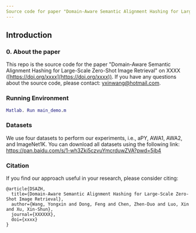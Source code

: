 ```yaml
---
Source code for paper "Domain-Aware Semantic Alignment Hashing for Large-Scale Zero-Shot Image Retrieval"
---
```


## Introduction
### 0. About the paper
This repo is the source code for the paper "Domain-Aware Semantic Alignment Hashing for Large-Scale Zero-Shot Image Retrieval" on XXXX ([https://doi.org/xxxx](https://doi.org/xxxx)). If you have any questions about the source code, please contact: yxinwang@hotmail.com.

### Running Environment
```matlab
Matlab. Run main_demo.m
```

### Datasets
We use four datasets to perform our experiments, i.e., aPY, AWA1, AWA2, and ImageNet1K. You can download all datasets using the following link: https://pan.baidu.com/s/1-wh3Zki5czvuYmcrduwZVA?pwd=5jb4


### Citation
If you find our approach useful in your research, please consider citing:
```
@article{DSAZH,
  title={Domain-Aware Semantic Alignment Hashing for Large-Scale Zero-Shot Image Retrieval},
  author={Wang, Yongxin and Dong, Feng and Chen, Zhen-Duo and Luo, Xin and Xu, Xin-Shun},
  journal={XXXXXX},
  doi={xxxx}
}
```
